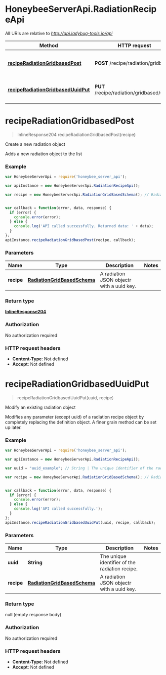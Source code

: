 # HoneybeeServerApi.RadiationRecipeApi

All URIs are relative to *http://api.ladybug-tools.io/api*

Method | HTTP request | Description
------------- | ------------- | -------------
[**recipeRadiationGridbasedPost**](RadiationRecipeApi.md#recipeRadiationGridbasedPost) | **POST** /recipe/radiation/gridbased | Create a new radiation object
[**recipeRadiationGridbasedUuidPut**](RadiationRecipeApi.md#recipeRadiationGridbasedUuidPut) | **PUT** /recipe/radiation/gridbased/{uuid} | Modify an existing radiation object


<a name="recipeRadiationGridbasedPost"></a>
# **recipeRadiationGridbasedPost**
> InlineResponse204 recipeRadiationGridbasedPost(recipe)

Create a new radiation object

Adds a new radiation object to the list

### Example
```javascript
var HoneybeeServerApi = require('honeybee_server_api');

var apiInstance = new HoneybeeServerApi.RadiationRecipeApi();

var recipe = new HoneybeeServerApi.RadiationGridBasedSchema(); // RadiationGridBasedSchema | A radiation JSON objectr with a uuid key.


var callback = function(error, data, response) {
  if (error) {
    console.error(error);
  } else {
    console.log('API called successfully. Returned data: ' + data);
  }
};
apiInstance.recipeRadiationGridbasedPost(recipe, callback);
```

### Parameters

Name | Type | Description  | Notes
------------- | ------------- | ------------- | -------------
 **recipe** | [**RadiationGridBasedSchema**](RadiationGridBasedSchema.md)| A radiation JSON objectr with a uuid key. | 

### Return type

[**InlineResponse204**](InlineResponse204.md)

### Authorization

No authorization required

### HTTP request headers

 - **Content-Type**: Not defined
 - **Accept**: Not defined

<a name="recipeRadiationGridbasedUuidPut"></a>
# **recipeRadiationGridbasedUuidPut**
> recipeRadiationGridbasedUuidPut(uuid, recipe)

Modify an existing radiation object

Modifies any parameter (except uuid) of a radiation recipe object by completely replacing the definition object. A finer grain method can be set up later.

### Example
```javascript
var HoneybeeServerApi = require('honeybee_server_api');

var apiInstance = new HoneybeeServerApi.RadiationRecipeApi();

var uuid = "uuid_example"; // String | The unique identifier of the radiation recipe.

var recipe = new HoneybeeServerApi.RadiationGridBasedSchema(); // RadiationGridBasedSchema | A radiation JSON objectr with a uuid key.


var callback = function(error, data, response) {
  if (error) {
    console.error(error);
  } else {
    console.log('API called successfully.');
  }
};
apiInstance.recipeRadiationGridbasedUuidPut(uuid, recipe, callback);
```

### Parameters

Name | Type | Description  | Notes
------------- | ------------- | ------------- | -------------
 **uuid** | **String**| The unique identifier of the radiation recipe. | 
 **recipe** | [**RadiationGridBasedSchema**](RadiationGridBasedSchema.md)| A radiation JSON objectr with a uuid key. | 

### Return type

null (empty response body)

### Authorization

No authorization required

### HTTP request headers

 - **Content-Type**: Not defined
 - **Accept**: Not defined

